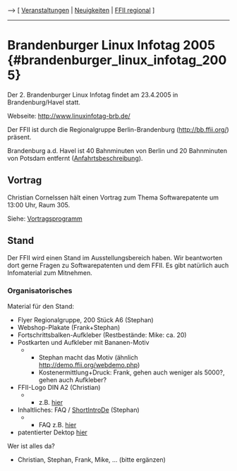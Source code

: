 \--\> \[ [ Veranstaltungen](SwpatpenmiDe "wikilink") \| [
Neuigkeiten](SwpatcninoDe "wikilink") \| [ FFII
regional](FfiiDeDe "wikilink") \]

------------------------------------------------------------------------

# Brandenburger Linux Infotag 2005 {#brandenburger_linux_infotag_2005}

Der 2. Brandenburger Linux Infotag findet am 23.4.2005 in
Brandenburg/Havel statt.

Webseite: <http://www.linuxinfotag-brb.de/>

Der FFII ist durch die Regionalgruppe Berlin-Brandenburg
(http://bb.ffii.org/) präsent.

Brandenburg a.d. Havel ist 40 Bahnminuten von Berlin und 20 Bahnminuten
von Potsdam entfernt
([Anfahrtsbeschreibung](http://www.linuxinfotag-brb.de/anfahrt.html "wikilink")).

## Vortrag

Christian Cornelssen hält einen Vortrag zum Thema Softwarepatente um
13:00 Uhr, Raum 305.

Siehe:
[Vortragsprogramm](http://www.linuxinfotag-brb.de/vortragsprogramme/r305/sw_patente.html "wikilink")

## Stand

Der FFII wird einen Stand im Ausstellungsbereich haben. Wir beantworten
dort gerne Fragen zu Softwarepatenten und dem FFII. Es gibt natürlich
auch Infomaterial zum Mitnehmen.

### Organisatorisches

Material für den Stand:

-   Flyer Regionalgruppe, 200 Stück A6 (Stephan)
-   Webshop-Plakate (Frank+Stephan)
-   Fortschrittsbalken-Aufkleber (Restbestände: Mike: ca. 20)
-   Postkarten und Aufkleber mit Bananen-Motiv
    -   -   Stephan macht das Motiv (ähnlich
            <http://demo.ffii.org/webdemo.php>)
        -   Kostenermittlung+Druck: Frank, gehen auch weniger als 5000?,
            gehen auch Aufkleber?
-   FFII-Logo DIN A2 (Christian)
    -   -   z.B.
            [hier](http://patinfo.ffii.org/material/cebit2005/FFII-3.5.eps "wikilink")
-   Inhaltliches: FAQ / [ShortIntroDe](ShortIntroDe "wikilink")
    (Stephan)
    -   -   FAQ z.B.
            [hier](http://patinfo.ffii.org/material/cebit2005/faq.pdf "wikilink")
-   patentierter Dektop
    [hier](http://www.datenritter.de/patentschmutz/patentierter_Desktop.pdf "wikilink")

Wer ist alles da?

-   Christian, Stephan, Frank, Mike, \... (bitte ergänzen)
